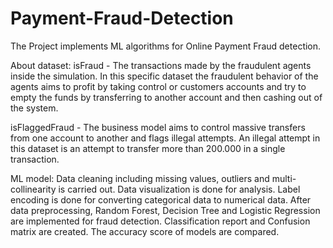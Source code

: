 # Payment-Fraud-Detection
The Project implements ML algorithms for Online Payment Fraud detection.

About dataset:
isFraud - The transactions made by the fraudulent agents inside the simulation. In this specific dataset the fraudulent behavior of the agents aims to profit by taking control or customers accounts and try to empty the funds by transferring to another account and then cashing out of the system.

isFlaggedFraud - The business model aims to control massive transfers from one account to another and flags illegal attempts. An illegal attempt in this dataset is an attempt to transfer more than 200.000 in a single transaction.

ML model:
Data cleaning including missing values, outliers and multi-collinearity is carried out. 
Data visualization is done for analysis. Label encoding is done for converting categorical data to numerical data. 
After data preprocessing, Random Forest, Decision Tree and Logistic Regression are implemented for fraud detection. Classification report and Confusion matrix are created. The accuracy score of models are compared.
